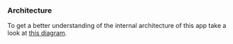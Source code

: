 ### Architecture

To get a better understanding of the internal architecture of this app take a look at [this diagram](https://github.com/MetaMask/metamask-mobile/blob/main/architecture.svg).
